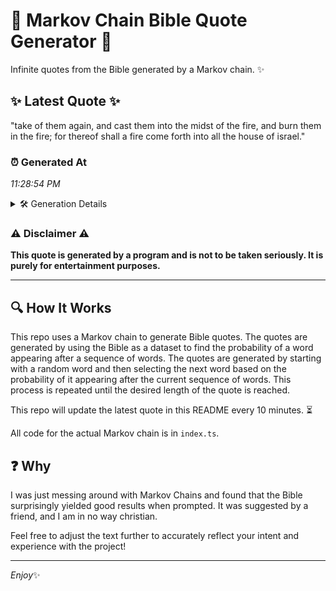 # 📖 Markov Chain Bible Quote Generator 📖

Infinite quotes from the Bible generated by a Markov chain. ✨

## ✨ Latest Quote ✨
"take of them again, and cast them into the midst of the fire, and burn them in the fire; for thereof shall a fire come forth into all the house of israel."

### ⏰ Generated At
*11:28:54 PM*

<details>
    <summary>🛠️ Generation Details</summary>
    <p>
        <strong>🌱 Seed:</strong> take<br>
        <strong>🔄 Iterations:</strong> 31<br>
        <strong>📜 Context History:</strong><br>[ take ]: of<br>[ take, of ]: them<br>[ take, of, them ]: again,<br>[ take, of, them, again, ]: and<br>[ take, of, them, again,, and ]: cast<br>[ take, of, them, again,, and, cast ]: them<br>[ of, them, again,, and, cast, them ]: into<br>[ them, again,, and, cast, them, into ]: the<br>[ again,, and, cast, them, into, the ]: midst<br>[ and, cast, them, into, the, midst ]: of<br>[ cast, them, into, the, midst, of ]: the<br>[ them, into, the, midst, of, the ]: fire,<br>[ into, the, midst, of, the, fire, ]: and<br>[ the, midst, of, the, fire,, and ]: burn<br>[ midst, of, the, fire,, and, burn ]: them<br>[ of, the, fire,, and, burn, them ]: in<br>[ the, fire,, and, burn, them, in ]: the<br>[ fire,, and, burn, them, in, the ]: fire;<br>[ and, burn, them, in, the, fire; ]: for<br>[ burn, them, in, the, fire;, for ]: thereof<br>[ them, in, the, fire;, for, thereof ]: shall<br>[ in, the, fire;, for, thereof, shall ]: a<br>[ the, fire;, for, thereof, shall, a ]: fire<br>[ fire;, for, thereof, shall, a, fire ]: come<br>[ for, thereof, shall, a, fire, come ]: forth<br>[ thereof, shall, a, fire, come, forth ]: into<br>[ shall, a, fire, come, forth, into ]: all<br>[ a, fire, come, forth, into, all ]: the<br>[ fire, come, forth, into, all, the ]: house<br>[ come, forth, into, all, the, house ]: of<br>[ forth, into, all, the, house, of ]: israel.<br>
    </p>
</details>

### ⚠️ Disclaimer ⚠️
**This quote is generated by a program and is not to be taken seriously. It is purely for entertainment purposes.**

---

## 🔍 How It Works

This repo uses a Markov chain to generate Bible quotes. The quotes are generated by using the Bible as a dataset to find the probability of a word appearing after a sequence of words. The quotes are generated by starting with a random word and then selecting the next word based on the probability of it appearing after the current sequence of words. This process is repeated until the desired length of the quote is reached.

This repo will update the latest quote in this README every 10 minutes. ⏳

All code for the actual Markov chain is in `index.ts`.

## ❓ Why

I was just messing around with Markov Chains and found that the Bible surprisingly yielded good results when prompted. 
It was suggested by a friend, and I am in no way christian.

Feel free to adjust the text further to accurately reflect your intent and experience with the project!

---

*Enjoy*✨
